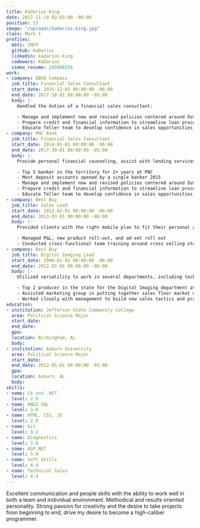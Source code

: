 ```yaml
---
title: KaDarius King
date: 2017-11-14 02:03:00 -06:00
position: 23
image: "/uploads/kadarius-king.jpg"
class: Mark 1
profiles:
  mbti: INFP
  github: KaDarius
  linkedin: kadarius-king
  codewars: KaDarius
  vimeo_resume: 245988254
work:
- company: BBVA Compass
  job_title: Financial Sales Consultant
  start_date: 2016-12-01 00:00:00 -06:00
  end_date: 2017-10-01 00:00:00 -05:00
  body: |-
    Handled the duties of a financial sales consultant:

    - Manage and implement new and revised policies centered around Outreach and Workplace business growth
    - Prepare credit and financial information to streamline loan processing for mortgage, installment, and CRA loans in accordance with internal and federal policies and procedures
    - Educate Teller team to develop confidence in sales opportunities and provide development in reaching their own personal growth goals
- company: PNC Bank
  job_title: Financial Sales Consultant
  start_date: 2014-01-01 00:00:00 -06:00
  end_date: 2017-10-01 00:00:00 -05:00
  body: |-
    Provide personal financial counseling, assist with lending services, and building relationships with prospects and existing clients to sustain high satisfaction and retention scores:

    - Top 5 banker in the territory for 2+ years at PNC
    - Most deposit accounts opened by a single banker 2015
    - Manage and implement new and revised policies centered around Outreach and Workplace business growth
    - Prepare credit and financial information to streamline loan processing for mortgage, installment, and CRA loans in accordance with internal and federal policies and procedures
    - Educate Teller team to develop confidence in sales opportunities and provide development in reaching their own personal growth goals
- company: Best Buy
  job_title: Sales Lead
  start_date: 2012-02-01 00:00:00 -06:00
  end_date: 2013-03-01 00:00:00 -06:00
  body: |-
    Provided clients with the right mobile plan to fit their personal and/or family needs:

    - Managed P&L, new product roll-out, and ad-set roll out
    - Conducted cross-functional team training around cross selling store cards with every purchase
- company: Best Buy
  job_title: Digital Imaging Lead
  start_date: 2008-01-01 00:00:00 -06:00
  end_date: 2012-02-01 00:00:00 -06:00
  body: |-
    Utilized versatility to work in several departments, including technical support:

    - Top 2 producer in the state for the Digital Imaging department at BestBuy
    - Assisted marketing group in putting together sales floor market during holiday and peak sale quarters
    - Worked closely with management to build new sales tactics and practices to motivate sales team
education:
- institution: Jefferson State Community College
  area: Political Science Major
  start_date: 
  end_date: 
  gpa: 
  location: Birmingham, AL
  body: 
- institution: Auburn University
  area: Political Science Major
  start_date: 
  end_date: 2012-05-01 00:00:00 -05:00
  gpa: 
  location: Auburn, AL
  body: 
skills:
- name: C# and .NET
  level: 2.9
- name: ANSI SQL
  level: 3.8
- name: HTML, CSS, JS
  level: 2.9
- name: Git
  level: 3.2
- name: Diagnostics
  level: 3.8
- name: ASP.NET
  level: 3.9
- name: Soft Skills
  level: 4.4
- name: Technical Sales
  level: 4.4
---
```


Excellent communication and people skills with the ability to work well in both a team and individual environment. Methodical and results oriented personality. Strong passion for creativity and the desire to take projects from beginning to end, drive my desire to become a high-caliber programmer.